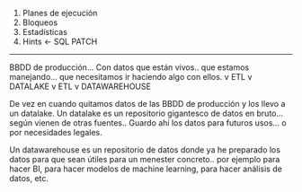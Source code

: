 1. Planes de ejecución 
2. Bloqueos
3. Estadísticas
4. Hints <- SQL PATCH

---
BBDD de producción... Con datos que están vivos.. que estamos manejando... que necesitamos ir haciendo algo con ellos.
 v
 ETL
 v
DATALAKE
 v
 ETL
 v
DATAWAREHOUSE

De vez en cuando quitamos datos de las BBDD de producción y los llevo a un datalake.
Un datalake es un repositorio gigantesco de datos en bruto... según vienen de otras fuentes..
Guardo ahí los datos para futuros usos... o por necesidades legales.

Un datawarehouse es un repositorio de datos donde ya he preparado los datos para que sean útiles para un menester concreto.. por ejemplo para hacer BI, para hacer modelos de machine learning, para hacer análisis de datos, etc.